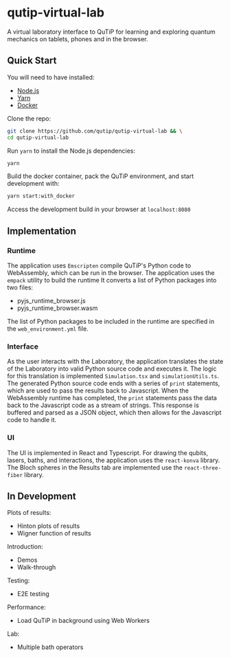 # qutip-virtual-lab
A virtual laboratory interface to QuTiP for learning and exploring quantum mechanics on tablets, phones and in the browser.

## Quick Start

You will need to have installed:

- [Node.js](https://nodejs.org/en)
- [Yarn](https://yarnpkg.com/getting-started/install)
- [Docker](https://docs.docker.com/engine/install/)

Clone the repo:

```sh
git clone https://github.com/qutip/qutip-virtual-lab && \
cd qutip-virtual-lab
```

Run `yarn` to install the Node.js dependencies:

```sh
yarn
```

Build the docker container, pack the QuTiP environment, and start development with:

```sh
yarn start:with_docker
```

Access the development build in your browser at `localhost:8080`

## Implementation

### Runtime

The application uses `Emscripten` compile QuTiP's Python code to WebAssembly, which can be run in the browser. 
The application uses the `empack` utility to build the runtime
It converts a list of Python packages into two files:

- pyjs_runtime_browser.js
- pyjs_runtime_browser.wasm

The list of Python packages to be included in the runtime are specified in the `web_environment.yml` file.

### Interface

As the user interacts with the Laboratory, the application translates the state of the Laboratory into valid Python source code and executes it.
The logic for this translation is implemented `Simulation.tsx` and `simulationUtils.ts`.
The generated Python source code ends with a series of `print` statements, which are used to pass the results back to Javascript.
When the WebAssembly runtime has completed, the `print` statements pass the data back to the Javascript code as a stream of strings.
This response is buffered and parsed as a JSON object, which then allows for the Javascript code to handle it.

### UI

The UI is implemented in React and Typescript.
For drawing the qubits, lasers, baths, and interactions, the application uses the `react-konva` library.
The Bloch spheres in the Results tab are implemented use the `react-three-fiber` library.

## In Development

Plots of results:
- Hinton plots of results
- Wigner function of results

Introduction:
- Demos
- Walk-through

Testing:
- E2E testing

Performance:
- Load QuTiP in background using Web Workers

Lab:
- Multiple bath operators